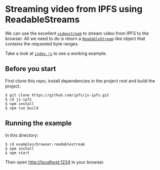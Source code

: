 # Streaming video from IPFS using ReadableStreams

We can use the excellent [`videostream`](https://www.npmjs.com/package/videostream) to stream video from IPFS to the browser. All we need to do is return a [`ReadableStream`](https://developer.mozilla.org/en-US/docs/Web/API/ReadableStream)-like object that contains the requested byte ranges.

Take a look at [`index.js`](./src/index.js) to see a working example.

## Before you start

First clone this repo, install dependencies in the project root and build the project.

```console
$ git clone https://github.com/ipfs/js-ipfs.git
$ cd js-ipfs
$ npm install
$ npm run build
```

## Running the example

In this directory:

```console
$ cd examples/browser-readablestream
$ npm install
$ npm start
```

Then open [http://localhost:1234](http://localhost:1234) in your browser.
